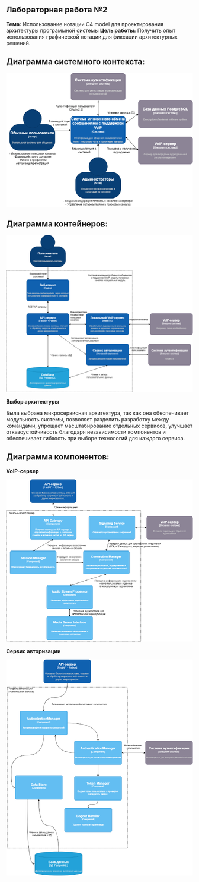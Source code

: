 Лабораторная работа №2
---
__Тема:__ Использование нотации C4 model для проектирования архитектуры программной системы
__Цель работы:__ Получить опыт использования графической нотации для фиксации архитектурных решений.

Диаграмма системного контекста:
---
![alt text](<Диаграмма системного контекста.png>)

Диаграмма контейнеров:
---
![alt text](<Диаграмма контейнеров.png>)

__Выбор архитектуры__

Была выбрана микросервисная архитектура, так как она обеспечивает модульность системы, позволяет разделить разработку между командами, упрощает масштабирование отдельных сервисов, улучшает отказоустойчивость благодаря независимости компонентов и обеспечивает гибкость при выборе технологий для каждого сервиса.

Диаграмма компонентов:
---
__VoIP-сервер__

![alt text](<Диаграмма компонентов(1).png>)

__Сервис авторизации__

![alt text](<Диаграмма компонентов(2).png>) 